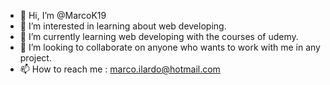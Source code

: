 - 👋 Hi, I’m @MarcoK19
- 👀 I’m interested in learning about web developing.
- 🌱 I’m currently learning web developing with the courses of udemy.
- 💞️ I’m looking to collaborate on anyone who wants to work with me in any project.
- 📫 How to reach me : marco.ilardo@hotmail.com

<!---
MarcoK19/MarcoK19 is a ✨ special ✨ repository because its `README.md` (this file) appears on your GitHub profile.
You can click the Preview link to take a look at your changes.
--->
